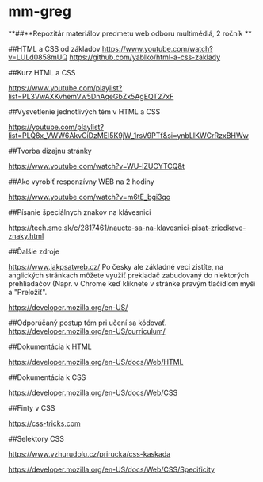 # mm-greg
**##**Repozitár materiálov predmetu web odboru multimédiá, 2 ročník  **

##HTML a CSS od základov
https://www.youtube.com/watch?v=LULd0858mUQ
https://github.com/yablko/html-a-css-zaklady  
  
   
##Kurz HTML a CSS  

https://www.youtube.com/playlist?list=PL3VwAXKvhemVw5DnAqeGbZx5AgEQT27xF   

 
##Vysvetlenie jednotlivých tém v HTML a CSS  

https://youtube.com/playlist?list=PLQ8x_VWW6AkvCiDzMEI5K9jW_1rsV9PTf&si=ynbLIKWCrRzxBHWw  



##Tvorba dizajnu stránky  

https://www.youtube.com/watch?v=WU-lZUCYTCQ&t  

 
##Ako vyrobiť responzívny WEB na 2 hodiny  

https://www.youtube.com/watch?v=m6tE_bgi3qo  

 
##Písanie špeciálnych znakov na klávesnici  

https://tech.sme.sk/c/2817461/naucte-sa-na-klavesnici-pisat-zriedkave-znaky.html   

 
##Ďalšie zdroje    

https://www.jakpsatweb.cz/  Po česky ale základné veci zistíte, na anglických stránkach môžete využiť prekladač zabudovaný do niektorých prehliadačov (Napr. v Chrome keď kliknete v stránke pravým tlačidlom myši a "Preložiť".  
  
  
https://developer.mozilla.org/en-US/   



##Odporúčaný postup tém pri učení sa kódovať.
https://developer.mozilla.org/en-US/curriculum/   



##Dokumentácia k HTML  

https://developer.mozilla.org/en-US/docs/Web/HTML  
  

 
##Dokumentácia k CSS  

https://developer.mozilla.org/en-US/docs/Web/CSS   
  

 
##Finty v CSS  

https://css-tricks.com  

  

 
##Selektory CSS  

https://www.vzhurudolu.cz/prirucka/css-kaskada   

https://developer.mozilla.org/en-US/docs/Web/CSS/Specificity  
